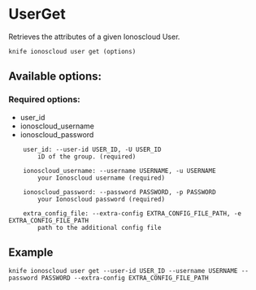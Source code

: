# UserGet

Retrieves the attributes of a given Ionoscloud User.

```text
knife ionoscloud user get (options)
```

## Available options:

### Required options:

* user\_id
* ionoscloud\_username
* ionoscloud\_password

```text
    user_id: --user-id USER_ID, -U USER_ID
        iD of the group. (required)

    ionoscloud_username: --username USERNAME, -u USERNAME
        your Ionoscloud username (required)

    ionoscloud_password: --password PASSWORD, -p PASSWORD
        your Ionoscloud password (required)

    extra_config_file: --extra-config EXTRA_CONFIG_FILE_PATH, -e EXTRA_CONFIG_FILE_PATH
        path to the additional config file

```
## Example

```text
knife ionoscloud user get --user-id USER_ID --username USERNAME --password PASSWORD --extra-config EXTRA_CONFIG_FILE_PATH
```

